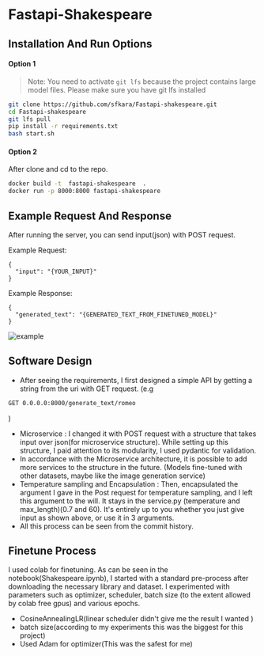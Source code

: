 # Fastapi-Shakespeare


## Installation And Run Options


#### Option 1
> Note: You need to activate `git lfs` because the project contains large model files. Please make sure you have git lfs installed

```sh
git clone https://github.com/sfkara/Fastapi-shakespeare.git
cd Fastapi-shakespeare
git lfs pull
pip install -r requirements.txt
bash start.sh
```
#### Option 2
After clone and cd to the repo.
```sh
docker build -t  fastapi-shakespeare  .
docker run -p 8000:8000 fastapi-shakespeare
```
## Example Request And Response
After running the server, you can send input(json) with POST request.

Example Request:
```
{
  "input": "{YOUR_INPUT}"  
}
```
Example Response:
```
{
  "generated_text": "{GENERATED_TEXT_FROM_FINETUNED_MODEL}"  
}
```
![example](https://github.com/sfkara/Fastapi-shakespeare/assets/19964783/78e4ed99-cd17-420c-be7f-7f5668135a34)


 
## Software Design 
- After seeing the requirements, I first designed a simple API by getting a string from the uri with GET request.
(e.g 
```sh
GET 0.0.0.0:8000/generate_text/romeo
```
)
- Microservice : I changed it with POST request with a structure that takes input over json(for microservice structure). While setting up this structure, I paid attention to its modularity, I used pydantic for validation.
- In accordance with the Microservice architecture, it is possible to add more services to the structure in the future. (Models fine-tuned with other datasets, maybe like the image generation service)
- Temperature sampling and Encapsulation : Then, encapsulated the argument I gave in the Post request for temperature sampling, and I left this argument to the will. It stays in the service.py (temperature and max_length)(0.7 and 60).
It's entirely up to you whether you just give input as shown above, or use it in 3 arguments. 
- All this process can be seen from the commit history.

## Finetune Process
 I used colab for finetuning. As can be seen in the notebook(Shakespeare.ipynb), I started with a standard pre-process after downloading the necessary library and dataset. I experimented with parameters such as optimizer, scheduler, batch size (to the extent allowed by colab free gpus) and various epochs.
  - CosineAnnealingLR(linear scheduler didn't give me the result I wanted )
  - batch size(according to my experiments this was the biggest for this project)
  - Used Adam for optimizer(This was the safest for me)



 
